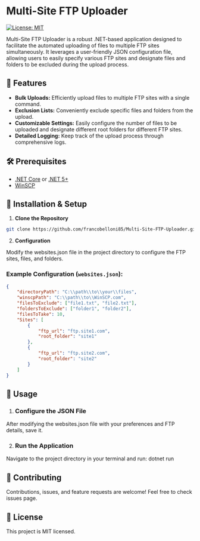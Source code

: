 ﻿# Multi-Site FTP Uploader

[![License: MIT](https://img.shields.io/badge/License-MIT-yellow.svg)](https://opensource.org/licenses/MIT)

Multi-Site FTP Uploader is a robust .NET-based application designed to facilitate the automated uploading of files to multiple FTP sites simultaneously. It leverages a user-friendly JSON configuration file, allowing users to easily specify various FTP sites and designate files and folders to be excluded during the upload process.

## 🌟 Features

- **Bulk Uploads:** Efficiently upload files to multiple FTP sites with a single command.
- **Exclusion Lists:** Conveniently exclude specific files and folders from the upload.
- **Customizable Settings:** Easily configure the number of files to be uploaded and designate different root folders for different FTP sites.
- **Detailed Logging:** Keep track of the upload process through comprehensive logs.

## 🛠 Prerequisites

- [.NET Core](https://dotnet.microsoft.com/download/dotnet-core) or [.NET 5+](https://dotnet.microsoft.com/download/dotnet/5.0)
- [WinSCP](https://winscp.net/eng/download.php)

## 🚀 Installation & Setup

1. **Clone the Repository**
```sh
git clone https://github.com/francobelloni85/Multi-Site-FTP-Uploader.git
```

2. **Configuration**

Modify the websites.json file in the project directory to configure the FTP sites, files, and folders.

### Example Configuration (`websites.json`):

```json
{
    "directoryPath": "C:\\path\\to\\your\\files",
    "winscpPath": "C:\\path\\to\\WinSCP.com",
    "filesToExclude": ["file1.txt", "file2.txt"],
    "foldersToExclude": ["folder1", "folder2"],
    "filesToTake": 10,
    "Sites": [
        {
            "ftp_url": "ftp.site1.com",
            "root_folder": "site1"
        },
        {
            "ftp_url": "ftp.site2.com",
            "root_folder": "site2"
        }
    ]
}
```

## 🚀 Usage

1. ### Configure the JSON File
After modifying the websites.json file with your preferences and FTP details, save it.

2. ### Run the Application
Navigate to the project directory in your terminal and run: dotnet run

## 🤝 Contributing

Contributions, issues, and feature requests are welcome! Feel free to check issues page.

## 📜 License

This project is MIT licensed.
